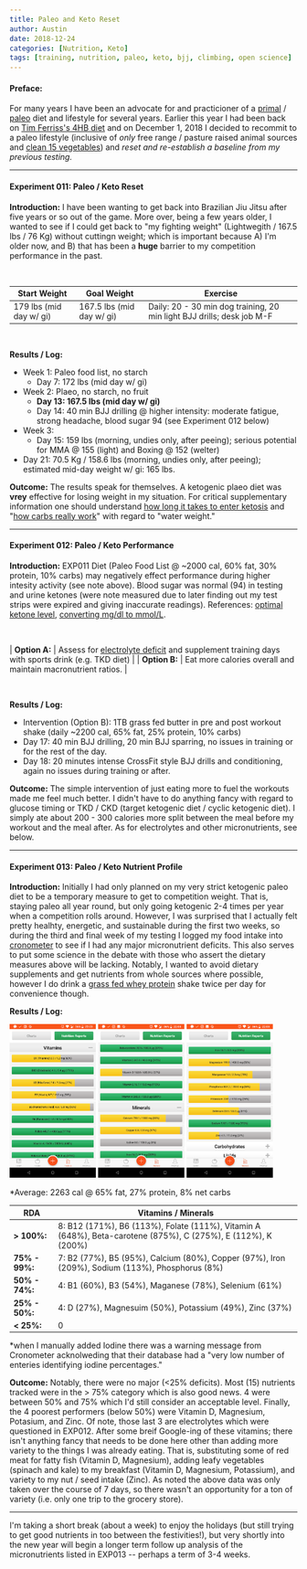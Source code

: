 ```yaml
---
title: Paleo and Keto Reset
author: Austin
date: 2018-12-24
categories: [Nutrition, Keto]
tags: [training, nutrition, paleo, keto, bjj, climbing, open science]
---
```


#### Preface:

For many years I have been an advocate for and practicioner of a [primal](https://www.marksdailyapple.com/wp-content/uploads/2013/09/What-to-Eat2.gif) / [paleo](http://www.fitnessinfographics.com/images/03_paleo.jpg) diet  and lifestyle  for several years.  Earlier this year I had been back on [Tim Ferriss's 4HB diet](https://www.amazon.com/Hour-Body-Uncommon-Incredible-Superhuman/dp/030746363X/ref=asc_df_030746363X/?tag=hyprod-20&linkCode=df0&hvadid=312089933244&hvpos=1o1&hvnetw=g&hvrand=3909477738555800730&hvpone=&hvptwo=&hvqmt=&hvdev=c&hvdvcmdl=&hvlocint=&hvlocphy=1015332&hvtargid=pla-433873314845&psc=1) and on December 1, 2018 I decided to recommit to a paleo lifestyle (inclusive of *only* free range / pasture raised animal sources and [clean 15 vegetables](https://i.pinimg.com/originals/10/69/12/106912d74b590ce7b32297d7a446b3e0.jpg)) and *reset and re-establish a baseline from my previous testing.*

---

#### Experiment 011:  Paleo / Keto Reset

**Introduction:**  I have been wanting to get back into Brazilian Jiu Jitsu after five years or so out of the game.  More over, being a few years older, I wanted to see if I could get back to "my fighting weight" (Lightwegith / 167.5 lbs / 76 Kg) without cuttingn weight; which is important because A) I'm older now, and B) that has been a **huge** barrier to my competition performance in the past.

<br />

| Start Weight | Goal Weight | Exercise |
| ------------ | ----------- | -------- |
| 179 lbs (mid day w/ gi) | 167.5 lbs (mid day w/ gi) | Daily: 20 - 30 min dog training, 20 min light BJJ drills; desk job M-F |

<br />

**Results / Log:**

- Week 1:  Paleo food list, no starch 
  - Day 7: 172 lbs (mid day w/ gi)
- Week 2:  Plaeo, no starch, no fruit
  - **Day 13: 167.5 lbs (mid day w/ gi)**
  - Day 14:  40 min BJJ drilling @ higher intensity:  moderate fatigue, strong headache, blood sugar 94 (see Experiment 012 below)
- Week 3:
  - Day 15:  159 lbs (morning, undies only, after peeing); serious potential for MMA @ 155 (light) and Boxing @ 152 (welter)
- Day 21:  70.5 Kg / 158.6 lbs (morning, undies only, after peeing); estimated mid-day weight w/ gi: 165 lbs.

**Outcome:**  The results speak for themselves.  A ketogenic plaeo diet was **vrey** effective for losing weight in my situation.  For critical supplementary information one should understand [how long it takes to enter ketosis](https://www.kissmyketo.com/blogs/faq_keto-science-ketosis/how-long-does-it-take-to-get-into-ketosis) and "[how carbs really work](https://8fit.com/nutrition/glycogen-gluconeogenesis-and-water-weight/)" with regard to "water weight."

---

#### Experiment 012:  Paleo / Keto Performance

**Introduction:**  EXP011 Diet (Paleo Food List @ ~2000 cal, 60% fat, 30% protein, 10% carbs) may negatively effect performance during higher intesity activity (see note above).  Blood sugar was normal (94) in testing and urine ketones (were note measured due to later finding out my test strips were expired and giving inaccurate readings).  References:  [optimal ketone level](https://www.dietdoctor.com/lose-weight-by-achieving-optimal-ketosis), [converting mg/dl to mmol/L](http://www.ucdenver.edu/academics/colleges/medicalschool/centers/BarbaraDavis/Documents/book-understandingdiabetes/ud29.pdf).

<br />

| **Option A:** | Assess for [electrolyte deficit](https://robbwolf.com/2017/02/02/my-training-at-45/) and supplement training days with sports drink (e.g. TKD diet) |
| **Option B:** | Eat more calories overall and maintain macronutrient ratios. |

<br />

**Results / Log:**

- Intervention (Option B):  1TB grass fed butter in pre and post workout shake (daily ~2200 cal, 65% fat, 25% protein, 10% carbs)
- Day 17:  40 min BJJ drilling, 20 min BJJ sparring, no issues in training or for the rest of the day.  
- Day 18:  20 minutes intense CrossFit style BJJ drills and conditioning, again no issues during training or after.

**Outcome:**  The simple intervention of just eating more to fuel the workouts made me feel much better.  I didn't have to do anything fancy with regard to glucose timing or TKD / CKD (target ketogenic diet / cyclic ketogenic diet).  I simply ate about 200 - 300 calories more split between the meal before my workout and the meal after.  As for electrolytes and other micronutrients, see below.

---

#### Experiment 013:  Paleo / Keto Nutrient Profile

**Introduction:**  Initially I had only planned on my very strict ketogenic paleo diet to be a temporary measure to get to competition weight.  That is, staying paleo all year round, but only going ketogenic 2-4 times per year when a competition rolls around.  However, I was surprised that I actually felt pretty healhty, energetic, and sustainable during the first two weeks, so during the third and final week of my testing I logged my food intake into [cronometer](https://cronometer.com/) to see if I had any major micronutrient deficits.  This also serves to put some science in the debate with those who assert the dietary measures above will be lacking.  Notably, I wanted to avoid dietary supplements and get nutrients from whole sources where possible, however I do drink a [grass fed whey protein](https://www.amazon.com/100-Grass-Fed-Whey-Protein/dp/B00506DSTY/ref=sr_1_2_a_it?ie=UTF8&qid=1545664495&sr=8-2-spons&keywords=muscle%2Bfeast%2Bwhey%2Bprotein%2Bisolate&th=1) shake twice per day for convenience though.

**Results / Log:**

<a href="/images/bjj/vitamins_1a.png"><img src="/images/bjj/vitamins_1a.png" style="width: 30%; height: auto" /></a>
<a href="/images/bjj/vitamins_1b.png"><img src="/images/bjj/vitamins_1b.png" style="width: 30%; height: auto" /></a>
<a href="/images/bjj/vitamins_1c.png"><img src="/images/bjj/vitamins_1c.png" style="width: 30%; height: auto" /></a>

*Average:  2263 cal @ 65% fat, 27% protein, 8% net carbs

| RDA | Vitamins / Minerals |
| --- | ------------------- |
| **> 100%:** | 8: B12 (171%), B6 (113%), Folate (111%), Vitamin A (648%), Beta-carotene (875%), C (275%), E (112%), K (200%) |
| **75% - 99%:** | 7: B2 (77%), B5 (95%), Calcium (80%), Copper (97%), Iron (209%), Sodium (113%), Phosphorus (8%) |
| **50% - 74%:** | 4: B1 (60%), B3 (54%), Maganese (78%), Selenium (61%) |
| **25% - 50%:** | 4: D (27%), Magnesuim (50%), Potassium (49%), Zinc (37%) |
| **< 25%:** | 0 |

*when I manually added Iodine there was a warning message from Cronometer acknolweding that their database had a "very low number of enteries identifying iodine percentages."

**Outcome:**  Notably, there were no major (<25% deficits).  Most (15) nutrients tracked were in the > 75% category which is also good news.  4 were between 50% and 75% which I'd still consider an acceptable level.  Finally, the 4 poorest performers (below 50%) were Vitamin D, Magnesium, Potasium, and Zinc.  Of note, those last 3 are electrolytes which were questioned in EXP012.  After some breif Google-ing of these vitamins; there isn't anything fancy that needs to be done here other than adding more variety to the things I was already eating.  That is, substituting some of red meat for fatty fish (Vitamin D, Magnesium), adding leafy vegetables (spinach and kale) to my breakfast (Vitamin D, Magnesium, Potassium), and variety to my nut / seed intake (Zinc).  As noted the above data was only taken over the course of 7 days, so there wasn't an opportunity for a ton of variety (i.e. only one trip to the grocery store).

---

I'm taking a short break (about a week) to enjoy the holidays (but still trying to get good nutrients in too between the festivities!), but very shortly into the new year will begin a longer term follow up analysis of the micronutrients listed in EXP013 -- perhaps a term of 3-4 weeks.
